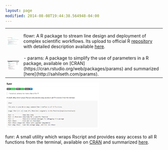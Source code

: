 ```yaml
---
layout: page
modified: 2014-08-08T19:44:38.564948-04:00
---
```


<table border="0">
<tr>
<td>
<a href="https://docs.flowr.space">
<img src="/images/flowr-shot.png" width="300">
</a>
</td>
<td>

flowr: A R package to stream line design and deployment of complex scientific workflows. Its upload to official R [repository](https://cran.rstudio.org/web/packages/flowr) with detailed description available [here](https://docs.flowr.space).
</td>
</tr>

<tr>
<td>
<a href="http://sahilseth.com/params">
<img src="/images/params-shot.png" width="300">
</a>
</td>
<td>
- params: A package to simplify the use of parameters in a R package, available on [CRAN](https://cran.rstudio.org/web/packages/params) and summarized [here](http://sahilseth.com/params).
</td>
</tr>
</table>
</body>
</html>


<a href="https://github.com/sahilseth/funr">
<img src="/images/funr-shot.png" width="300">
</a>

funr: A small utility which wraps Rscript and provides easy access to all R functions from the terminal, available on [CRAN](https://cran.rstudio.org/web/packages/funr) and summarized [here](https://github.com/sahilseth/funr).
